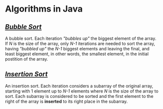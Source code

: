 # Algorithms in Java

## [_Bubble Sort_](https://github.com/natandaniel/algorithms_in_java/tree/master/algorithms_in_java/src/sort/bubble)

A bubble sort. Each iteration _"bubbles up"_ the biggest element of the array. If _N_ is the size of the array, only _N-1_ iterations are needed to sort the array, having _"bubbled up"_ the _N-1_ biggest elements and leaving the final, and least biggest element, in other words, the smallest element, in the initial postition of the array.

## [_Insertion Sort_](https://github.com/natandaniel/algorithms_in_java/tree/master/algorithms_in_java/src/sort/insertion)

An insertion sort. Each iteration considers a subarray of the original array, starting with 1 element up to _N-1_ elements where _N_ is the size of the array to sort. Each subarray is considered to be sorted and the first element to the right of the array is **inserted** to its right place in the subarray. 
